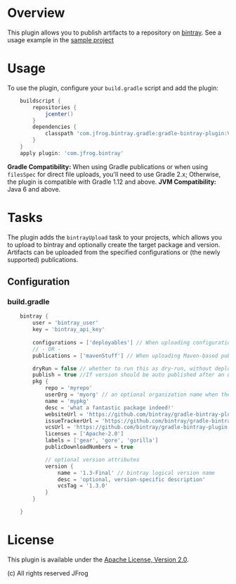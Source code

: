 # Overview
This plugin allows you to publish artifacts to a repository on [bintray](https://bintray.com/). 
See a usage example in the [sample project](https://github.com/bintray/bintray-examples/tree/master/gradle-example)

# Usage
To use the plugin, configure your `build.gradle` script and add the plugin:
```groovy
    buildscript {
        repositories {
            jcenter()
        }
        dependencies {
            classpath 'com.jfrog.bintray.gradle:gradle-bintray-plugin:VERSION'
        }
    }
    apply plugin: 'com.jfrog.bintray'
```

**Gradle Compatibility:**
When using Gradle publications or when using `filesSpec` for direct file uploads, you'll need to use Gradle 2.x; Otherwise, the plugin is compatible with Gradle 1.12 and above.
 **JVM Compatibility:**
Java 6 and above.

# Tasks
The plugin adds the `bintrayUpload` task to your projects, which allows you to upload to bintray and optionally create
the target package and version.
Artifacts can be uploaded from the specified configurations or (the newly supported) publications.

## Configuration

### build.gradle
```groovy
    bintray {
        user = 'bintray_user'
        key = 'bintray_api_key'
        
        configurations = ['deployables'] // When uploading configuration files
        // - OR -
        publications = ['mavenStuff'] // When uploading Maven-based publication files

        dryRun = false // whether to run this as dry-run, without deploying
        publish = true //If version should be auto published after an upload
        pkg {
            repo = 'myrepo'
            userOrg = 'myorg' // an optional organization name when the repo belongs to one of the user's orgs
            name = 'mypkg'
            desc = 'what a fantastic package indeed!'
            websiteUrl = 'https://github.com/bintray/gradle-bintray-plugin'
            issueTrackerUrl = 'https://github.com/bintray/gradle-bintray-plugin/issues'
            vcsUrl = 'https://github.com/bintray/gradle-bintray-plugin.git'
            licenses = ['Apache-2.0']
            labels = ['gear', 'gore', 'gorilla']
            publicDownloadNumbers = true

            // optional version attributes
            version {
                name = '1.3-Final' // bintray logical version name
                desc = 'optional, version-specific description'
                vcsTag = '1.3.0'
            }
        }

    }
```

# License
This plugin is available under the [Apache License, Version 2.0](http://www.apache.org/licenses/LICENSE-2.0).

(c) All rights reserved JFrog
